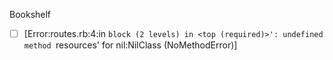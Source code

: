 
Bookshelf

- [ ] [Error:routes.rb:4:in `block (2 levels) in <top (required)>': undefined method `resources' for nil:NilClass (NoMethodError)]
